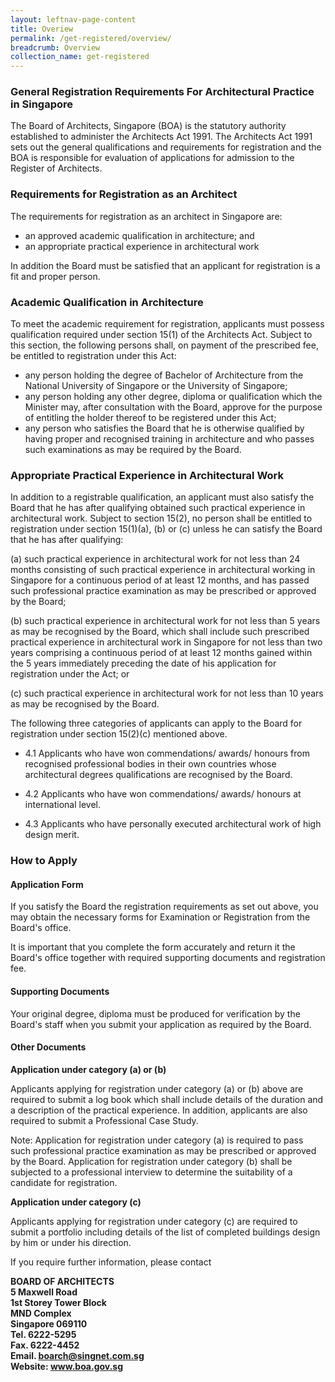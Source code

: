 ```yaml
---
layout: leftnav-page-content
title: Overiew
permalink: /get-registered/overview/
breadcrumb: Overview
collection_name: get-registered
---
```


### **General Registration Requirements For Architectural Practice in Singapore** 

The Board of Architects, Singapore (BOA) is the statutory authority established to administer the Architects Act 1991. The Architects Act 1991 sets out the general qualifications and requirements for registration and the BOA is responsible for evaluation of applications for admission to the Register of Architects.

### **Requirements for Registration as an Architect**

The requirements for registration as an architect in Singapore are:
* an approved academic qualification in architecture; and
* an appropriate practical experience in architectural work

In addition the Board must be satisfied that an applicant for registration is a fit and proper person.

### **Academic Qualification in Architecture**

To meet the academic requirement for registration, applicants must possess qualification required under section 15(1) of the Architects Act. Subject to this section, the following persons shall, on payment of the prescribed fee, be entitled to registration under this Act:

* any person holding the degree of Bachelor of Architecture from the National University of Singapore or the University of Singapore;
* any person holding any other degree, diploma or qualification which the Minister may, after consultation with the Board, approve for the purpose of entitling the holder thereof to be registered under this Act;
* any person who satisfies the Board that he is otherwise qualified by having proper and recognised training in architecture and who passes such examinations as may be required by the Board.

### **Appropriate Practical Experience in Architectural Work**

In addition to a registrable qualification, an applicant must also satisfy the Board that he has after qualifying obtained such practical experience in architectural work. Subject to section 15(2), no person shall be entitled to registration under section 15(1)(a), (b) or (c) unless he can satisfy the Board that he has after qualifying:

(a) such practical experience in architectural work for not less than 24 months consisting of such practical experience in architectural working in Singapore for a continuous period of at least 12 months, and has passed such professional practice examination as may be prescribed or approved by the Board;

(b) such practical experience in architectural work for not less than 5 years as may be recognised by the Board, which shall include such prescribed practical experience in architectural work in Singapore for not less than two years comprising a continuous period of at least 12 months gained within the 5 years immediately preceding the date of his application for registration under the Act; or

(c) such practical experience in architectural work for not less than 10 years as may be recognised by the Board.

The following three categories of applicants can apply to the Board for registration under section 15(2)(c) mentioned above.

* 4.1 Applicants who have won commendations/ awards/ honours from recognised professional bodies in their own countries whose architectural degrees qualifications are recognised by the Board.

* 4.2 Applicants who have won commendations/ awards/ honours at international level.

* 4.3 Applicants who have personally executed architectural work of high design merit.

### **How to Apply**

#### **Application Form**

If you satisfy the Board the registration requirements as set out above, you may obtain the necessary forms for Examination or Registration from the Board's office.

It is important that you complete the form accurately and return it the Board's office together with required supporting documents and registration fee.

#### **Supporting Documents**

Your original degree, diploma must be produced for verification by the Board's staff when you submit your application as required by the Board.

#### **Other Documents**

**Application under category (a) or (b)**

Applicants applying for registration under category (a) or (b) above are required to submit a log book which shall include details of the duration and a description of the practical experience. In addition, applicants are also required to submit a Professional Case Study.

Note: Application for registration under category (a) is required to pass such professional practice examination as may be prescribed or approved by the Board. Application for registration under category (b) shall be subjected to a professional interview to determine the suitability of a candidate for registration.

**Application under category (c)**

Applicants applying for registration under category (c) are required to submit a portfolio including details of the list of completed buildings design by him or under his direction.

If you require further information, please contact

**BOARD OF ARCHITECTS <br>
5 Maxwell Road <br>
1st Storey Tower Block <br>
MND Complex <br>
Singapore 069110 <br>
Tel. 6222-5295 <br>
Fax. 6222-4452 <br>
Email. boarch@singnet.com.sg <br>
Website: www.boa.gov.sg**
